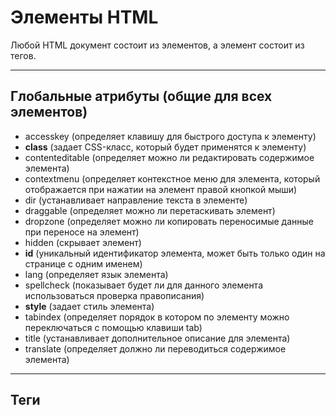 # Элементы HTML
Любой HTML документ состоит из элементов, а элемент состоит из тегов.
***
## Глобальные атрибуты (общие для всех элементов)
- accesskey (определяет клавишу для быстрого доступа к элементу)
- **class** (задает CSS-класс, который будет применятся к элементу)
- contenteditable (определяет можно ли редактировать содержимое элемента)
- contextmenu (определяет контекстное меню для элемента, который отображается при нажатии на элемент правой кнопкой мыши)
- dir (устанавливает направление текста в элементе)
- draggable (определяет можно ли перетаскивать элемент)
- dropzone (определяет можно ли копировать переносимые данные при переносе на элемент)
- hidden (скрывает элемент)
- **id** (уникальный идентификатор элемента, может быть только один на странице с одним именем)
- lang (определяет язык элемента)
- spellcheck (показывает будет ли для данного элемента использоваться проверка правописания)
- **style** (задает стиль элемента)
- tabindex (определяет порядок в котором по элементу можно переключаться с помощью клавиши tab)
- title (устанавливает дополнительное описание для элемента)
- translate (определяет должно ли переводиться содержимое элемента)
***
## Теги
